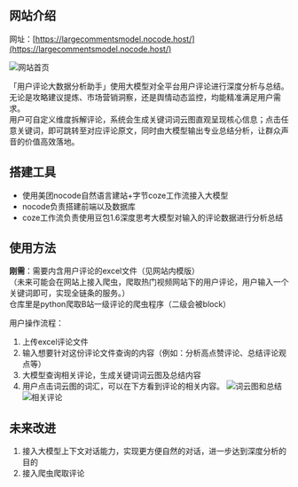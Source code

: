 ## 网站介绍 
网址：[https://largecommentsmodel.nocode.host/](https://largecommentsmodel.nocode.host/)

![网站首页](图片1路径)

「用户评论大数据分析助手」使用大模型对全平台用户评论进行深度分析与总结。无论是攻略建议提炼、市场营销洞察，还是舆情动态监控，均能精准满足用户需求。  
用户可自定义维度拆解评论，系统会生成关键词词云图直观呈现核心信息；点击任意关键词，即可跳转至对应评论原文，同时由大模型输出专业总结分析，让群众声音的价值高效落地。


## 搭建工具
- 使用美团nocode自然语言建站+字节coze工作流接入大模型
- nocode负责搭建前端以及数据库
- coze工作流负责使用豆包1.6深度思考大模型对输入的评论数据进行分析总结


## 使用方法
**刚需**：需要内含用户评论的excel文件（见网站内模版）  
（未来可能会在网站上接入爬虫，爬取热门视频网站下的用户评论，用户输入一个关键词即可，实现全链条的服务。）  
仓库里是python爬取B站一级评论的爬虫程序（二级会被block）

用户操作流程：
1. 上传excel评论文件
2. 输入想要针对这份评论文件查询的内容（例如：分析高点赞评论、总结评论观点等）
3. 大模型查询相关评论，生成关键词词云图及总结内容
4. 用户点击词云图的词汇，可以在下方看到评论的相关内容。
![词云图和总结](图片2路径)
![相关评论](图片3路径)


## 未来改进
1. 接入大模型上下文对话能力，实现更方便自然的对话，进一步达到深度分析的目的
2. 接入爬虫爬取评论